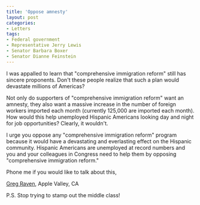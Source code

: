 ```yaml
---
title: 'Oppose amnesty'
layout: post
categories:
- Letters
tags:
- Federal government
- Representative Jerry Lewis
- Senator Barbara Boxer
- Senator Dianne Feinstein
---
```


I was appalled to learn that "comprehensive immigration reform" still has sincere proponents. Don't these people realize that such a plan would devastate millions of Americas?  
  
Not only do supporters of "comprehensive immigration reform" want an amnesty, they also want a massive increase in the number of foreign workers imported each month (currently 125,000 are imported each month). How would this help unemployed Hispanic Americans looking day and night for job opportunities? Clearly, it wouldn't.

I urge you oppose any "comprehensive immigration reform" program because it would have a devastating and everlasting effect on the Hispanic community. Hispanic Americans are unemployed at record numbers and you and your colleagues in Congress need to help them by opposing "comprehensive immigration reform."

Phone me if you would like to talk about this,

[Greg Raven](https://www.gregraven.org), Apple Valley, CA

P.S. Stop trying to stamp out the middle class!
